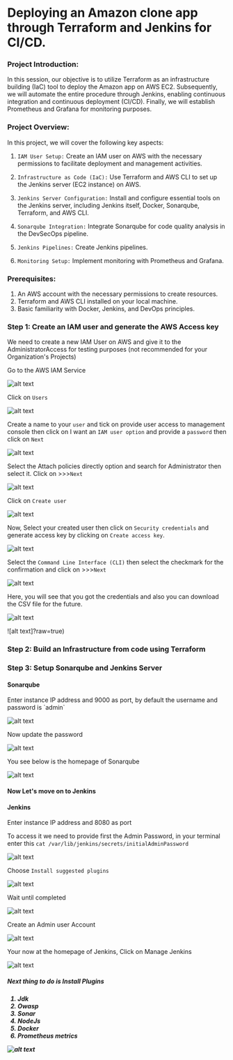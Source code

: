# Deploying an Amazon clone app through Terraform and Jenkins for CI/CD.

<h3>Project Introduction:</h3>
In this session, our objective is to utilize Terraform as an infrastructure building (IaC) tool to deploy the Amazon app on AWS EC2. Subsequently, we will automate the entire procedure through Jenkins, enabling continuous integration and continuous deployment (CI/CD). Finally, we will establish Prometheus and Grafana for monitoring purposes.

<h3>Project Overview:</h3>

In this project, we will cover the following key aspects:

1. `IAM User Setup:` Create an IAM user on AWS with the necessary permissions to facilitate deployment and management activities.

2. `Infrastructure as Code (IaC):` Use Terraform and AWS CLI to set up the Jenkins server (EC2 instance) on AWS.
3. `Jenkins Server Configuration:` Install and configure essential tools on the Jenkins server, including Jenkins itself, Docker, Sonarqube, Terraform,  and AWS CLI.
4. `Sonarqube Integration:` Integrate Sonarqube for code quality analysis in the DevSecOps pipeline.
5. `Jenkins Pipelines:` Create Jenkins pipelines.
6. `Monitoring Setup:` Implement monitoring with Prometheus and Grafana.

<h3>Prerequisites:</h3>

  1. An AWS account with the necessary permissions to create resources.
  2. Terraform and AWS CLI installed on your local machine.
  3. Basic familiarity with Docker, Jenkins, and DevOps principles.


<h3>Step 1: Create an IAM user and generate the AWS Access key</h3> 

We need to create a new IAM User on AWS and give it to the AdministratorAccess for testing purposes (not recommended for your Organization's Projects)

Go to the AWS IAM Service 

![alt text](https://github.com/macielo-bumalay/DevOps-Project-2/blob/main/img/a1.png?raw=true) 

Click on `Users`

![alt text](https://github.com/macielo-bumalay/DevOps-Project-2/blob/main/img/a2.png?raw=true) 

Create a name to your `user` and tick on provide user access to management console then click on I want an `IAM user option` and provide a `password` then click on `Next`

![alt text](https://github.com/macielo-bumalay/DevOps-Project-2/blob/main/img/a3.png?raw=true) 

Select the Attach policies directly option and search for Administrator then select it. Click on >>>`Next`

![alt text](https://github.com/macielo-bumalay/DevOps-Project-2/blob/main/img/a4.png?raw=true) 

Click on `Create user`

![alt text](https://github.com/macielo-bumalay/DevOps-Project-2/blob/main/img/a5.png?raw=true) 

Now, Select your created user then click on `Security credentials` and generate access key by clicking on `Create access key`.

![alt text](https://github.com/macielo-bumalay/DevOps-Project-2/blob/main/img/a6.png?raw=true) 

Select the `Command Line Interface (CLI)` then select the checkmark for the confirmation and click on >>>`Next`

![alt text](https://github.com/macielo-bumalay/DevOps-Project-2/blob/main/img/a7.png?raw=true) 

Here, you will see that you got the credentials and also you can download the CSV file for the future.

![alt text](https://github.com/macielo-bumalay/DevOps-Project-2/blob/main/img/a8.png?raw=true) 

![alt text]?raw=true) 




<h3>Step 2: Build an Infrastructure from code using Terraform</h3> 

<h3>Step 3: Setup Sonarqube and Jenkins Server</h3> 

<h4>Sonarqube</h4> Enter instance IP address and 9000 as port, by default the username and password is `admin`

![alt text](https://github.com/macielo-bumalay/DevOps-Project-2/blob/main/img/a9.png?raw=true) 

Now update the password

![alt text](https://github.com/macielo-bumalay/DevOps-Project-2/blob/main/img/a10.png?raw=true) 

You see below is the homepage of Sonarqube

![alt text](https://github.com/macielo-bumalay/DevOps-Project-2/blob/main/img/a11.png?raw=true) 

<h4>Now Let's move on to Jenkins</h4>

<h4>Jenkins</h4> Enter instance IP address and 8080 as port

To access it we need to provide first the Admin Password, in your terminal enter this `cat /var/lib/jenkins/secrets/initialAdminPassword`

![alt text](https://github.com/macielo-bumalay/DevOps-Project-2/blob/main/img/a12.png?raw=true) 

Choose `Install suggested plugins`

![alt text](https://github.com/macielo-bumalay/DevOps-Project-2/blob/main/img/a14.png?raw=true) 

Wait until completed

![alt text](https://github.com/macielo-bumalay/DevOps-Project-2/blob/main/img/a15.png?raw=true) 

Create an Admin user Account

![alt text](https://github.com/macielo-bumalay/DevOps-Project-2/blob/main/img/a16.png?raw=true) 

Your now at the homepage of Jenkins, Click on Manage Jenkins

![alt text](https://github.com/macielo-bumalay/DevOps-Project-2/blob/main/img/a17.png?raw=true) 

<h5>Next thing to do is Install Plugins<h5>

1. Jdk
2. Owasp
3. Sonar
4. NodeJs
5. Docker
6. Prometheus metrics

![alt text](https://github.com/macielo-bumalay/DevOps-Project-2/blob/main/img/a18.png?raw=true) 








